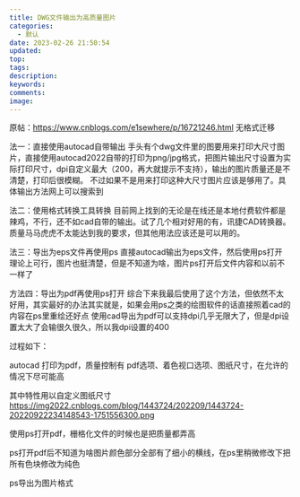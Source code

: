 ```yaml
---
title: DWG文件输出为高质量图片
categories:
  - 默认
date: 2023-02-26 21:50:54
updated:
top:
tags:
description:
keywords:
comments:
image:
---
```

原帖：https://www.cnblogs.com/e1sewhere/p/16721246.html
无格式迁移
<!--more-->

法一：直接使用autocad自带输出
手头有个dwg文件里的图要用来打印大尺寸图片，直接使用autocad2022自带的打印为png/jpg格式，把图片输出尺寸设置为实际打印尺寸，dpi自定义最大（200，再大就提示不支持），输出的图片质量还是不清楚，打印后很模糊。
不过如果不是用来打印这种大尺寸图片应该是够用了。具体输出方法网上可以搜索到

法二：使用格式转换工具转换
目前网上找到的无论是在线还是本地付费软件都是辣鸡，不行，还不如cad自带的输出。试了几个相对好用的有，讯捷CAD转换器。质量马马虎虎不太能达到我的要求，但其他用法应该还是可以用的。

法三：导出为eps文件再使用ps
直接autocad输出为eps文件，然后使用ps打开
理论上可行，图片也挺清楚，但是不知道为啥，图片ps打开后文件内容和以前不一样了

方法四：导出为pdf再使用ps打开
综合下来我最后使用了这个方法，但依然不太好用，其实最好的办法其实就是，如果会用ps之类的绘图软件的话直接照着cad的内容在ps里重绘还好点
使用cad导出为pdf可以支持dpi几乎无限大了，但是dpi设置太大了会输很久很久，所以我dpi设置的400

过程如下：

autocad 打印为pdf，质量控制有 pdf选项、着色视口选项、图纸尺寸，在允许的情况下尽可能高

其中特性用以自定义图纸尺寸
https://img2022.cnblogs.com/blog/1443724/202209/1443724-20220922234148543-1751556300.png

使用ps打开pdf，栅格化文件的时候也是把质量都弄高

ps打开pdf后不知道为啥图片颜色部分全部有了细小的横线，在ps里稍微修改下把所有色块修改为纯色

ps导出为图片格式
